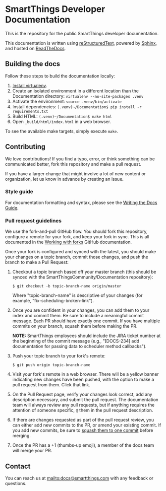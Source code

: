 # SmartThings Developer Documentation

This is the repository for the public SmartThings developer documentation.

This documentation is written using [reStructuredText](http://docutils.sourceforge.net/rst.html), powered by [Sphinx](http://www.sphinx-doc.org/en/stable/), and hosted on [ReadTheDocs](http://readthedocs.org).

## Building the docs

Follow these steps to build the documentation locally:

1. [Install virtualenv](https://virtualenv.pypa.io/en/latest/installation.html).
2. Create an isolated environment in a different location than the Documentation directory: `virtualenv --no-site-packages .venv`
3. Activate the environment: `source .venv/bin/activate`
4. Install dependencies: `(.venv)~/Documentation$ pip install -r requirements.txt`
5. Build HTML: `(.venv)~/Documentation$ make html`
6. Open `_build/html/index.html` in a web browser.

To see the available make targets, simply execute `make`.

## Contributing

We love contributions! If you find a typo, error, or think something can be communicated better, fork this repository and make a pull request.

If you have a larger change that might involve a lot of new content or organization, let us know in advance by creating an issue.

### Style guide
For documentation formatting and syntax, please see the [Writing the Docs Guide](http://docs.smartthings.com/en/latest/contributing/style-guide.html).

### Pull request guidelines

We use the fork-and-pull GitHub flow.
You should fork this repository, configure a remote for your fork, and keep your fork in sync.
This is all documented in the [Working with forks](https://help.github.com/articles/working-with-forks) GitHub documentation.

Once your fork is configured and synced with the latest, you should make your changes on a topic branch, commit those changes, and push the branch to make a Pull Request:

1. Checkout a topic branch based off your master branch (this should be synced with the SmartThingsCommunity/Documentation repository):

    `$ git checkout -b topic-branch-name origin/master`

    Where "topic-branch-name" is descriptive of your changes (for example, "fix-scheduling-broken-link").

2. Once you are confident in your changes, you can add them to your index and commit them. Be sure to include a meaningful commit message. Each PR should have exactly one commit. If you have multiple commits on your branch, squash them before making the PR.

    **NOTE:** SmartThings employees should include the JIRA ticket number at the beginning of the commit message (e.g., "[DOCS-234] add documentation for passing data to scheduler method callbacks").

3. Push your topic branch to your fork's remote:

    `$ git push origin topic-branch-name`

4. Visit your fork's remote in a web browser. There will be a yellow banner indicating new changes have been pushed, with the option to make a pull request from them. Click that link.

5. On the Pull Request page, verify your changes look correct, add any description necessary, and submit the pull request. The documentation team will always review any pull requests, but if anything requires the attention of someone specific, `@` them in the pull request description.

6. If there are changes requested as part of the pull request review, you can either add new commits to the PR, or amend your existing commit. If you add new commits, be sure to [squash them to one commit](https://github.com/ginatrapani/todo.txt-android/wiki/Squash-All-Commits-Related-to-a-Single-Issue-into-a-Single-Commit) before merging.

7. Once the PR has a +1 (thumbs-up emoji), a member of the docs team will merge your PR.

## Contact

You can reach us at <mailto:docs@smartthings.com> with any feedback or questions.
